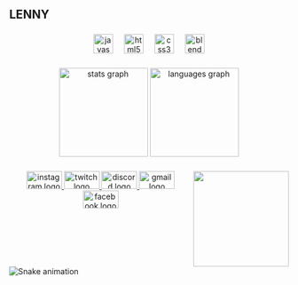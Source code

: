 <h2 align="left">LENNY</h2>

###

<div align="center">
  <img src="https://cdn.jsdelivr.net/gh/devicons/devicon/icons/javascript/javascript-original.svg" height="35" alt="javascript logo"  />
  <img width="12" />
  <img src="https://cdn.jsdelivr.net/gh/devicons/devicon/icons/html5/html5-original.svg" height="35" alt="html5 logo"  />
  <img width="12" />
  <img src="https://cdn.jsdelivr.net/gh/devicons/devicon/icons/css3/css3-original.svg" height="35" alt="css3 logo"  />
  <img width="12" />
  <img src="https://cdn.jsdelivr.net/gh/devicons/devicon/icons/blender/blender-original.svg" height="35" alt="blender logo"  />
</div>

###

<div align="center">
  <img src="https://github-readme-stats.vercel.app/api?username=Lennyie&hide_title=false&hide_rank=false&show_icons=true&include_all_commits=false&count_private=true&disable_animations=false&theme=codeSTACKr&locale=pt-br&hide_border=true" height="160" alt="stats graph"  />
  <img src="https://github-readme-stats.vercel.app/api/top-langs?username=Lennyie&locale=pt-br&hide_title=false&layout=compact&card_width=320&langs_count=5&theme=codeSTACKr&hide_border=true" height="160" alt="languages graph"  />
</div>

###

<img align="right" height="172" src="https://media1.tenor.com/m/_bgkr7F-BOMAAAAC/caps-speed-typing.gif"  />

###

<div align="center">
  <a href="https://www.instagram.com/isma.m.medeiros/" target="_blank">
    <img src="https://raw.githubusercontent.com/maurodesouza/profile-readme-generator/master/src/assets/icons/social/instagram/default.svg" width="64" height="32" alt="instagram logo"  />
  </a>
  <a href="https://www.twitch.tv/lennyei" target="_blank">
    <img src="https://raw.githubusercontent.com/maurodesouza/profile-readme-generator/master/src/assets/icons/social/twitch/default.svg" width="64" height="32" alt="twitch logo"  />
  </a>
  <a href="https://discord.gg/sBaN8Ka9r6" target="_blank">
    <img src="https://raw.githubusercontent.com/maurodesouza/profile-readme-generator/master/src/assets/icons/social/discord/default.svg" width="64" height="32" alt="discord logo"  />
  </a>
  <a href="mailto:ismaelzmedeiros007@gmail.com" target="_blank">
    <img src="https://raw.githubusercontent.com/maurodesouza/profile-readme-generator/master/src/assets/icons/social/gmail/default.svg" width="64" height="32" alt="gmail logo"  />
  </a>
  <a href="https://www.facebook.com/profile.php?id=100025622115046" target="_blank">
    <img src="https://raw.githubusercontent.com/maurodesouza/profile-readme-generator/master/src/assets/icons/social/facebook/default.svg" width="64" height="32" alt="facebook logo"  />
  </a>
</div>

###

<br clear="both">

<img src="https://raw.githubusercontent.com/Lennyie/Snake/snake.svg" alt="Snake animation" />

###
